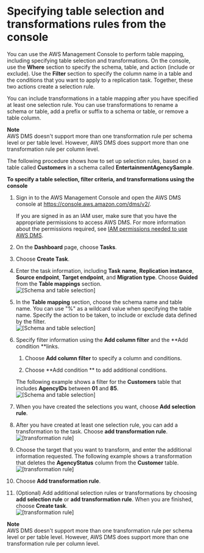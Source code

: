 # Specifying table selection and transformations rules from the console<a name="CHAP_Tasks.CustomizingTasks.TableMapping.Console"></a>

You can use the AWS Management Console to perform table mapping, including specifying table selection and transformations\. On the console, use the **Where** section to specify the schema, table, and action \(include or exclude\)\. Use the **Filter** section to specify the column name in a table and the conditions that you want to apply to a replication task\. Together, these two actions create a selection rule\.

You can include transformations in a table mapping after you have specified at least one selection rule\. You can use transformations to rename a schema or table, add a prefix or suffix to a schema or table, or remove a table column\.

**Note**  
AWS DMS doesn't support more than one transformation rule per schema level or per table level\. However, AWS DMS does support more than one transformation rule per column level\.

The following procedure shows how to set up selection rules, based on a table called **Customers** in a schema called **EntertainmentAgencySample**\. 

**To specify a table selection, filter criteria, and transformations using the console**

1. Sign in to the AWS Management Console and open the AWS DMS console at [https://console\.aws\.amazon\.com/dms/v2/](https://console.aws.amazon.com/dms/v2/)\. 

   If you are signed in as an IAM user, make sure that you have the appropriate permissions to access AWS DMS\. For more information about the permissions required, see [IAM permissions needed to use AWS DMS](CHAP_Security.md#CHAP_Security.IAMPermissions)\.

1. On the **Dashboard** page, choose **Tasks**\.

1. Choose **Create Task**\.

1. Enter the task information, including **Task name**, **Replication instance**, **Source endpoint**, **Target endpoint**, and **Migration type**\. Choose **Guided** from the **Table mappings** section\.  
![\[Schema and table selection\]](http://docs.aws.amazon.com/dms/latest/userguide/images/datarep-Tasks-selecttransfrm0.png)

1. In the **Table mapping** section, choose the schema name and table name\. You can use "%" as a wildcard value when specifying the table name\. Specify the action to be taken, to include or exclude data defined by the filter\.  
![\[Schema and table selection\]](http://docs.aws.amazon.com/dms/latest/userguide/images/datarep-Tasks-selecttransfrm.png)

1. Specify filter information using the **Add column filter** and the **Add condition **links\.

   1. Choose **Add column filter** to specify a column and conditions\.

   1. Choose **Add condition ** to add additional conditions\.

    The following example shows a filter for the **Customers** table that includes **AgencyIDs** between **01** and **85**\.  
![\[Schema and table selection\]](http://docs.aws.amazon.com/dms/latest/userguide/images/datarep-Tasks-filter.png)

1. When you have created the selections you want, choose **Add selection rule**\.

1. After you have created at least one selection rule, you can add a transformation to the task\. Choose **add transformation rule**\.  
![\[transformation rule\]](http://docs.aws.amazon.com/dms/latest/userguide/images/datarep-Tasks-transform1.png)

1. Choose the target that you want to transform, and enter the additional information requested\. The following example shows a transformation that deletes the **AgencyStatus** column from the **Customer** table\.  
![\[transformation rule\]](http://docs.aws.amazon.com/dms/latest/userguide/images/datarep-Tasks-transform2.png)

1. Choose **Add transformation rule**\.

1. \(Optional\) Add additional selection rules or transformations by choosing **add selection rule** or **add transformation rule**\. When you are finished, choose **Create task**\.  
![\[transformation rule\]](http://docs.aws.amazon.com/dms/latest/userguide/images/datarep-Tasks-transform3.png)

**Note**  
AWS DMS doesn't support more than one transformation rule per schema level or per table level\. However, AWS DMS does support more than one transformation rule per column level\.